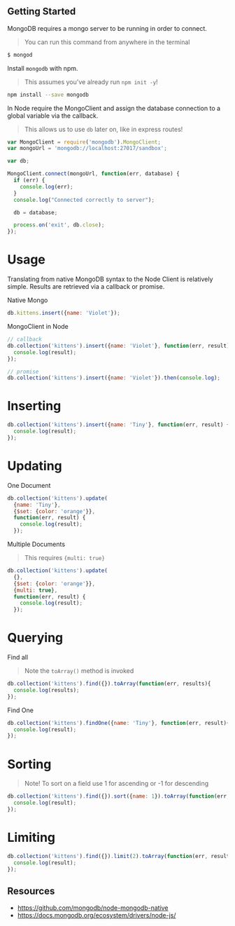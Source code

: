 ## Getting Started

MongoDB requires a mongo server to be running in order to connect.

> You can run this command from anywhere in the terminal

```sh
$ mongod
```

Install `mongodb` with npm.

> This assumes you've already run `npm init -y`!

```sh
npm install --save mongodb
```

In Node require the MongoClient and assign the database connection to a global
variable via the callback.

> This allows us to use `db` later on, like in express routes!

```js
var MongoClient = require('mongodb').MongoClient;
var mongoUrl = 'mongodb://localhost:27017/sandbox';

var db;

MongoClient.connect(mongoUrl, function(err, database) {
  if (err) {
    console.log(err);
  }
  console.log("Connected correctly to server");

  db = database;

  process.on('exit', db.close);
});
```

# Usage

Translating from native MongoDB syntax to the Node Client is relatively simple.
Results are retrieved via a callback or promise.

Native Mongo

```js
db.kittens.insert({name: 'Violet'});
```

MongoClient in Node

```js
// callback
db.collection('kittens').insert({name: 'Violet'}, function(err, result){
  console.log(result);
});

// promise
db.collection('kittens').insert({name: 'Violet'}).then(console.log);
```

# Inserting

```js
db.collection('kittens').insert({name: 'Tiny'}, function(err, result) {
  console.log(result);
});
```

# Updating

One Document

```js
db.collection('kittens').update(
  {name: 'Tiny'},
  {$set: {color: 'orange'}},
  function(err, result) {
    console.log(result);
  });
```

Multiple Documents

> This requires `{multi: true}`

```js
db.collection('kittens').update(
  {},
  {$set: {color: 'orange'}},
  {multi: true},
  function(err, result) {
    console.log(result);
  });
```

# Querying

Find all

> Note the `toArray()` method is invoked

```js
db.collection('kittens').find({}).toArray(function(err, results){
  console.log(results);
});
```

Find One

```js
db.collection('kittens').findOne({name: 'Tiny'}, function(err, result){
  console.log(result);
});
```

# Sorting

> Note! To sort on a field use 1 for ascending or -1 for descending

```js
db.collection('kittens').find({}).sort({name: 1}).toArray(function(err, result){
  console.log(result);
});
```

# Limiting

```js
db.collection('kittens').find({}).limit(2).toArray(function(err, result){
  console.log(result);
});
```

## Resources

- https://github.com/mongodb/node-mongodb-native
- https://docs.mongodb.org/ecosystem/drivers/node-js/
